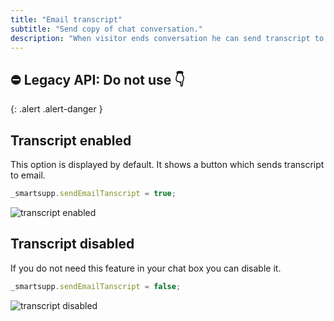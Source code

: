 ```yaml
---
title: "Email transcript"
subtitle: "Send copy of chat conversation."
description: "When visitor ends conversation he can send transcript to email."
---
```


## ⛔ Legacy API: Do not use 👇
{: .alert .alert-danger }

## Transcript enabled

This option is displayed by default. It shows a button which sends transcript to email.

```js
_smartsupp.sendEmailTanscript = true;
```

![transcript enabled](/assets/img/docs/customization/email-transcript/transcript-enabled.png)

## Transcript disabled

If you do not need this feature in your chat box you can disable it.

```js
_smartsupp.sendEmailTanscript = false;
```

![transcript disabled](/assets/img/docs/customization/email-transcript/transcript-disabled.png)
